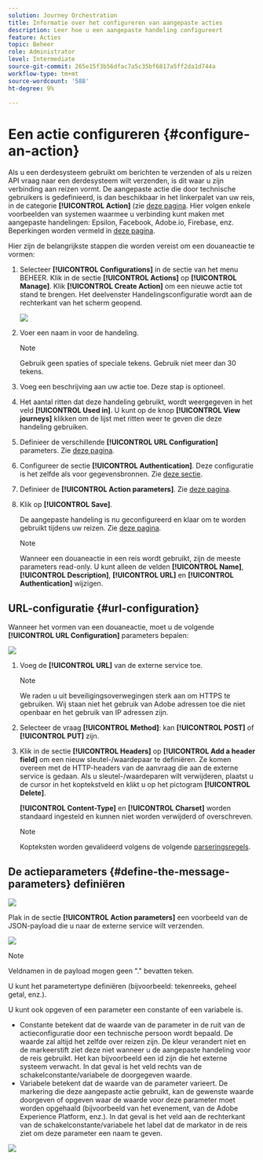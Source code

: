 ```yaml
---
solution: Journey Orchestration
title: Informatie over het configureren van aangepaste acties
description: Leer hoe u een aangepaste handeling configureert
feature: Acties
topic: Beheer
role: Administrator
level: Intermediate
source-git-commit: 265e15f3b56dfac7a5c35bf6817a5ff2da1d744a
workflow-type: tm+mt
source-wordcount: '588'
ht-degree: 9%

---
```


# Een actie configureren {#configure-an-action}

Als u een derdesysteem gebruikt om berichten te verzenden of als u reizen API vraag naar een derdesysteem wilt verzenden, is dit waar u zijn verbinding aan reizen vormt. De aangepaste actie die door technische gebruikers is gedefinieerd, is dan beschikbaar in het linkerpalet van uw reis, in de categorie **[!UICONTROL Action]** (zie [deze pagina](../building-journeys/about-journey-activities.md#action-activities). Hier volgen enkele voorbeelden van systemen waarmee u verbinding kunt maken met aangepaste handelingen: Epsilon, Facebook, Adobe.io, Firebase, enz.
Beperkingen worden vermeld in [deze pagina](../building-journeys/limitations.md).

Hier zijn de belangrijkste stappen die worden vereist om een douaneactie te vormen:

1. Selecteer **[!UICONTROL Configurations]** in de sectie van het menu BEHEER. Klik in de sectie **[!UICONTROL Actions]** op **[!UICONTROL Manage]**. Klik **[!UICONTROL Create Action]** om een nieuwe actie tot stand te brengen. Het deelvenster Handelingsconfiguratie wordt aan de rechterkant van het scherm geopend.

   ![](../assets/custom2.png)

1. Voer een naam in voor de handeling.

   >[!NOTE]
   >
   >Gebruik geen spaties of speciale tekens. Gebruik niet meer dan 30 tekens.

1. Voeg een beschrijving aan uw actie toe. Deze stap is optioneel.
1. Het aantal ritten dat deze handeling gebruikt, wordt weergegeven in het veld **[!UICONTROL Used in]**. U kunt op de knop **[!UICONTROL View journeys]** klikken om de lijst met ritten weer te geven die deze handeling gebruiken.
1. Definieer de verschillende **[!UICONTROL URL Configuration]** parameters. Zie [deze pagina](../action/about-custom-action-configuration.md#url-configuration).
1. Configureer de sectie **[!UICONTROL Authentication]**. Deze configuratie is het zelfde als voor gegevensbronnen.  Zie [deze sectie](../datasource/external-data-sources.md#section_wjp_nl5_nhb).
1. Definieer de **[!UICONTROL Action parameters]**. Zie [deze pagina](../action/about-custom-action-configuration.md#define-the-message-parameters).
1. Klik op **[!UICONTROL Save]**.

   De aangepaste handeling is nu geconfigureerd en klaar om te worden gebruikt tijdens uw reizen. Zie [deze pagina](../building-journeys/about-journey-activities.md#action-activities).

   >[!NOTE]
   >
   >Wanneer een douaneactie in een reis wordt gebruikt, zijn de meeste parameters read-only. U kunt alleen de velden **[!UICONTROL Name]**, **[!UICONTROL Description]**, **[!UICONTROL URL]** en **[!UICONTROL Authentication]** wijzigen.

## URL-configuratie {#url-configuration}

Wanneer het vormen van een douaneactie, moet u de volgende **[!UICONTROL URL Configuration]** parameters bepalen:

![](../assets/journeyurlconfiguration.png)

1. Voeg de **[!UICONTROL URL]** van de externe service toe.

   >[!NOTE]
   >
   >We raden u uit beveiligingsoverwegingen sterk aan om HTTPS te gebruiken. Wij staan niet het gebruik van Adobe adressen toe die niet openbaar en het gebruik van IP adressen zijn.

1. Selecteer de vraag **[!UICONTROL Method]**: kan **[!UICONTROL POST]** of **[!UICONTROL PUT]** zijn.
1. Klik in de sectie **[!UICONTROL Headers]** op **[!UICONTROL Add a header field]** om een nieuw sleutel-/waardepaar te definiëren. Ze komen overeen met de HTTP-headers van de aanvraag die aan de externe service is gedaan. Als u sleutel-/waardeparen wilt verwijderen, plaatst u de cursor in het koptekstveld en klikt u op het pictogram **[!UICONTROL Delete]**.

   **[!UICONTROL Content-Type]** en  **[!UICONTROL Charset]** worden standaard ingesteld en kunnen niet worden verwijderd of overschreven.

   >[!NOTE]
   >
   >Kopteksten worden gevalideerd volgens de volgende [parseringsregels](https://tools.ietf.org/html/rfc7230#section-3.2.4).

## De actieparameters {#define-the-message-parameters} definiëren

![](../assets/messageparameterssection.png)

Plak in de sectie **[!UICONTROL Action parameters]** een voorbeeld van de JSON-payload die u naar de externe service wilt verzenden.

![](../assets/customactionpayloadmessage.png)

>[!NOTE]
>
>Veldnamen in de payload mogen geen &quot;.&quot; bevatten teken.

U kunt het parametertype definiëren (bijvoorbeeld: tekenreeks, geheel getal, enz.).

U kunt ook opgeven of een parameter een constante of een variabele is.

* Constante betekent dat de waarde van de parameter in de ruit van de actieconfiguratie door een technische persoon wordt bepaald. De waarde zal altijd het zelfde over reizen zijn. De kleur verandert niet en de markeerstift ziet deze niet wanneer u de aangepaste handeling voor de reis gebruikt. Het kan bijvoorbeeld een id zijn die het externe systeem verwacht. In dat geval is het veld rechts van de schakelconstante/variabele de doorgegeven waarde.
* Variabele betekent dat de waarde van de parameter varieert. De markering die deze aangepaste actie gebruikt, kan de gewenste waarde doorgeven of opgeven waar de waarde voor deze parameter moet worden opgehaald (bijvoorbeeld van het evenement, van de Adobe Experience Platform, enz.). In dat geval is het veld aan de rechterkant van de schakelconstante/variabele het label dat de markator in de reis ziet om deze parameter een naam te geven.

![](../assets/customactionpayloadmessage2.png)
